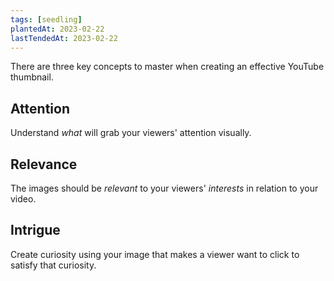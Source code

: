 ```yaml
---
tags: [seedling]
plantedAt: 2023-02-22
lastTendedAt: 2023-02-22
---
```


There are three key concepts to master when creating an effective YouTube thumbnail.

## Attention

Understand *what* will grab your viewers' attention visually.

## Relevance

The images should be *relevant* to your viewers' *interests* in relation to your video.

## Intrigue

Create curiosity using your image that makes a viewer want to click to satisfy that curiosity.
